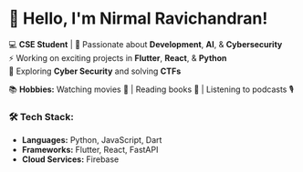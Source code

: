 # 👋 Hello, I'm Nirmal Ravichandran!

💻 **CSE Student** | 🚀 Passionate about **Development**, **AI**, & **Cybersecurity**  
⚡ Working on exciting projects in **Flutter**, **React**, & **Python**  
🎯 Exploring **Cyber Security** and solving **CTFs**  

📚 **Hobbies:** Watching movies 🎥 | Reading books 📖 | Listening to podcasts 🎙️ 

### 🛠️ Tech Stack:
- **Languages:** Python, JavaScript, Dart  
- **Frameworks:** Flutter, React, FastAPI  
- **Cloud Services:** Firebase  

